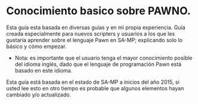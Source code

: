 # Conocimiento basico sobre PAWNO.

Esta guía esta basada en diversas guías y en mi propia experiencia. Guía creada especialmente para nuevos scripters y usuarios a los que les gustaría aprender sobre el lenguaje Pawn en SA-MP; explicando solo lo básico y cómo empezar.

* Nota: es importante que el usuario tenga el mayor conocimiento posible del idioma inglés, dado que el lenguaje de programación Pawn está basado en este idioma.

Esta guía está basada en el estado de SA-MP a inicios del año 2015, si usted lee esto en otro tiempo es probable que algunos elementos hayan cambiado y/o actualizado.
